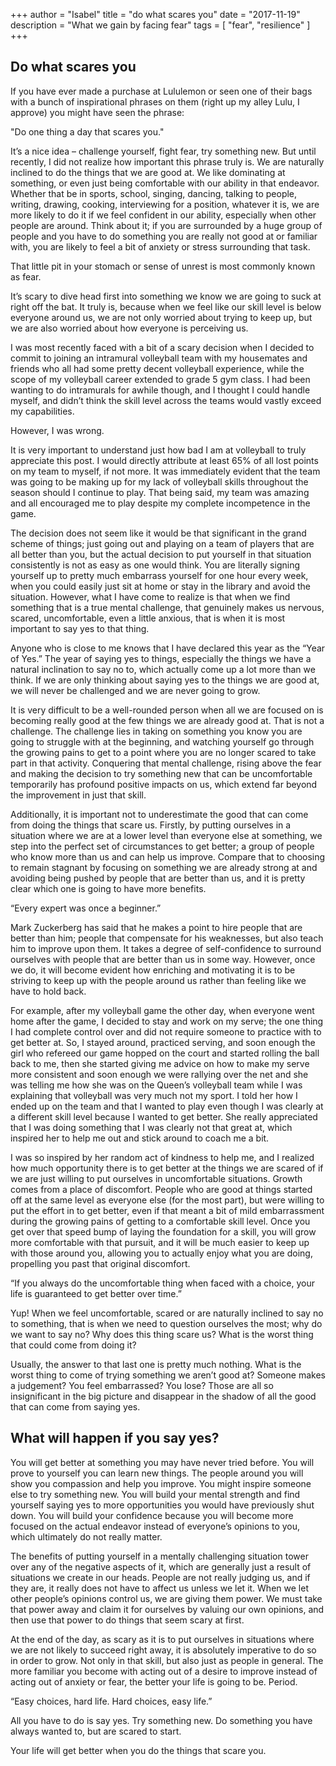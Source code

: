 +++
author = "Isabel"
title = "do what scares you"
date = "2017-11-19"
description = "What we gain by facing fear"
tags = [
    "fear",
    "resilience"
]
+++

## Do what scares you

If you have ever made a purchase at Lululemon or seen one of their bags with a bunch of inspirational phrases on them (right up my alley Lulu, I approve) you might have seen the phrase:

"Do one thing a day that scares you."

It’s a nice idea – challenge yourself, fight fear, try something new. But until recently, I did not realize how important this phrase truly is. We are naturally inclined to do the things that we are good at. We like dominating at something, or even just being comfortable with our ability in that endeavor. Whether that be in sports, school, singing, dancing, talking to people, writing, drawing, cooking, interviewing for a position, whatever it is, we are more likely to do it if we feel confident in our ability, especially when other people are around. Think about it; if you are surrounded by a huge group of people and you have to do something you are really not good at or familiar with, you are likely to feel a bit of anxiety or stress surrounding that task. 

That little pit in your stomach or sense of unrest is most commonly known as fear. 

It’s scary to dive head first into something we know we are going to suck at right off the bat. It truly is, because when we feel like our skill level is below everyone around us, we are not only worried about trying to keep up, but we are also worried about how everyone is perceiving us. 

I was most recently faced with a bit of a scary decision when I decided to commit to joining an intramural volleyball team with my housemates and friends who all had some pretty decent volleyball experience, while the scope of my volleyball career extended to grade 5 gym class. I had been wanting to do intramurals for awhile though, and I thought I could handle myself, and didn’t think the skill level across the teams would vastly exceed my capabilities. 

However, I was wrong. 

It is very important to understand just how bad I am at volleyball to truly appreciate this post. I would directly attribute at least 65% of all lost points on my team to myself, if not more. It was immediately evident that the team was going to be making up for my lack of volleyball skills throughout the season should I continue to play. That being said, my team was amazing and all encouraged me to play despite my complete incompetence in the game. 

The decision does not seem like it would be that significant in the grand scheme of things; just going out and playing on a team of players that are all better than you, but the actual decision to put yourself in that situation consistently is not as easy as one would think. You are literally signing yourself up to pretty much embarrass yourself for one hour every week, when you could easily just sit at home or stay in the library and avoid the situation. However, what I have come to realize is that when we find something that is a true mental challenge, that genuinely makes us nervous, scared, uncomfortable, even a little anxious, that is when it is most important to say yes to that thing. 

Anyone who is close to me knows that I have declared this year as the “Year of Yes.” The year of saying yes to things, especially the things we have a natural inclination to say no to, which actually come up a lot more than we think. If we are only thinking about saying yes to the things we are good at, we will never be challenged and we are never going to grow. 

It is very difficult to be a well-rounded person when all we are focused on is becoming really good at the few things we are already good at. That is not a challenge. The challenge lies in taking on something you know you are going to struggle with at the beginning, and watching yourself go through the growing pains to get to a point where you are no longer scared to take part in that activity. Conquering that mental challenge, rising above the fear and making the decision to try something new that can be uncomfortable temporarily has profound positive impacts on us, which extend far beyond the improvement in just that skill.

Additionally, it is important not to underestimate the good that can come from doing the things that scare us. Firstly, by putting ourselves in a situation where we are at a lower level than everyone else at something, we step into the perfect set of circumstances to get better; a group of people who know more than us and can help us improve. Compare that to choosing to remain stagnant by focusing on something we are already strong at and avoiding being pushed by people that are better than us, and it is pretty clear which one is going to have more benefits.

“Every expert was once a beginner.”

Mark Zuckerberg has said that he makes a point to hire people that are better than him; people that compensate for his weaknesses, but also teach him to improve upon them. It takes a degree of self-confidence to surround ourselves with people that are better than us in some way. However, once we do, it will become evident how enriching and motivating it is to be striving to keep up with the people around us rather than feeling like we have to hold back. 

For example, after my volleyball game the other day, when everyone went home after the game, I decided to stay and work on my serve; the one thing I had complete control over and did not require someone to practice with to get better at. So, I stayed around, practiced serving, and soon enough the girl who refereed our game hopped on the court and started rolling the ball back to me, then she started giving me advice on how to make my serve more consistent and soon enough we were rallying over the net and she was telling me how she was on the Queen’s volleyball team while I was explaining that volleyball was very much not my sport. I told her how I ended up on the team and that I wanted to play even though I was clearly at a different skill level because I wanted to get better. She really appreciated that I was doing something that I was clearly not that great at, which inspired her to help me out and stick around to coach me a bit. 

I was so inspired by her random act of kindness to help me, and I realized how much opportunity there is to get better at the things we are scared of if we are just willing to put ourselves in uncomfortable situations. Growth comes from a place of discomfort. People who are good at things started off at the same level as everyone else (for the most part), but were willing to put the effort in to get better, even if that meant a bit of mild embarrassment during the growing pains of getting to a comfortable skill level. Once you get over that speed bump of laying the foundation for a skill, you will grow more comfortable with that pursuit, and it will be much easier to keep up with those around you, allowing you to actually enjoy what you are doing, propelling you past that original discomfort. 

“If you always do the uncomfortable thing when faced with a choice, your life is guaranteed to get better over time.”

Yup! When we feel uncomfortable, scared or are naturally inclined to say no to something, that is when we need to question ourselves the most; why do we want to say no? Why does this thing scare us? What is the worst thing that could come from doing it? 

Usually, the answer to that last one is pretty much nothing. What is the worst thing to come of trying something we aren’t good at? Someone makes a judgement? You feel embarrassed? You lose? Those are all so insignificant in the big picture and disappear in the shadow of all the good that can come from saying yes. 

## What will happen if you say yes? 
You will get better at something you may have never tried before. 
You will prove to yourself you can learn new things. 
The people around you will show you compassion and help you improve. 
You might inspire someone else to try something new. 
You will build your mental strength and find yourself saying yes to more opportunities you would have previously shut down. 
You will build your confidence because you will become more focused on the actual endeavor instead of everyone’s opinions to you, which ultimately do not really matter. 

The benefits of putting yourself in a mentally challenging situation tower over any of the negative aspects of it, which are generally just a result of situations we create in our heads. People are not really judging us, and if they are, it really does not have to affect us unless we let it. When we let other people’s opinions control us, we are giving them power. We must take that power away and claim it for ourselves by valuing our own opinions, and then use that power to do things that seem scary at first. 

At the end of the day, as scary as it is to put ourselves in situations where we are not likely to succeed right away, it is absolutely imperative to do so in order to grow. Not only in that skill, but also just as people in general. The more familiar you become with acting out of a desire to improve instead of acting out of anxiety or fear, the better your life is going to be. Period. 

“Easy choices, hard life. Hard choices, easy life.”

All you have to do is say yes. Try something new. Do something you have always wanted to, but are scared to start. 

Your life will get better when you do the things that scare you. 
